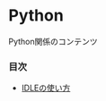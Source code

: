 # Python
Python関係のコンテンツ

### 目次
- [IDLEの使い方](https://nbviewer.jupyter.org/github/datasci-terakoya/blob/master/Python.ipynb)
